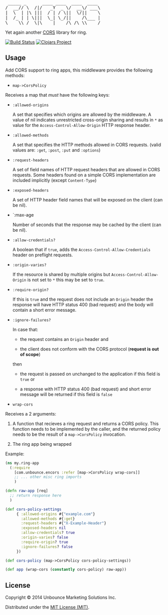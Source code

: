 <pre>
 _____ _      ____ ____  ____  ____
/  __// \  /|/   _Y  _ \/  __\/ ___\
|  \  | |\ |||  / | / \||  \/||    \
|  /_ | | \|||  \_| \_/||    /\___ |
\____\\_/  \|\____|____/\_/\_\\____/
</pre>

Yet again another [CORS](http://www.w3.org/TR/cors/) library for ring.

[![Build Status](https://travis-ci.org/unbounce/encors.svg?branch=master)](https://travis-ci.org/unbounce/encors)
[![Clojars Project](http://clojars.org/com.unbounce/encors/latest-version.svg)](http://clojars.org/com.unbounce/encors)

## Usage

Add CORS support to ring apps, this middleware provides the following methods:

* `map->CorsPolicy`

Receives a map that _must_ have the following keys:

  - `:allowed-origins`

    A set that specifies which origins are allowed by the
    middleware. A value of nil indicates unrestricted cross-origin
    sharing and results in `*` as value for the
    `Access-Control-Allow-Origin` HTTP response header.

  - `:allowed-methods`

    A set that specifies the HTTP methods allowed in CORS requests.
    (valid values are: `:get`, `:post`, `:put` and `:options`)

  - `:request-headers`

    A set of field names of HTTP request headers that are allowed in
    CORS requests.  Some headers found on a simple CORS implementation
    are included implicitly (except `Content-Type`)

  - `:exposed-headers`

    A set of HTTP header field names that will be exposed on the
    client (can be nil).

  - `:max-age

    Number of seconds that the response may be cached by the client
    (can be nil).

  - `:allow-credentials?`

    A boolean that if `true`, adds the
    `Access-Control-Allow-Credentials` header on preflight requests.

  - `:origin-varies?`

    If the resource is shared by multiple origins but
    `Access-Control-Allow-Origin` is not set to `*` this may be set to
    `true`.

  - `:require-origin?`

    If this is `true` and the request does not include an `Origin`
    header the response will have HTTP status 400 (bad request) and
    the body will contain a short error message.

  - `:ignore-failures?`

    In case that:

      *  the request contains an `Origin` header and

      *  the client does not conform with the CORS protocol
         (__request is out of scope__)

    then

      * the request is passed on unchanged to the application if this
        field is `true` or

      * a response with HTTP status 400 (bad request) and short error
        message will be returned if this field is `false`

* `wrap-cors`

Receives a 2 arguments:

  1) A function that recieves a ring request and returns a CORS
     policy. This function needs to be implemented by the caller, and
     the returned policy needs to be the result of a `map->CorsPolicy`
     invocation.


  2) The ring app being wrapped


Example:

```clojure
(ns my.ring-app
  (:require
    [com.unbounce.encors :refer [map->CorsPolicy wrap-cors]]
    ;; ... other misc ring imports
    )

(defn raw-app [req]
  ;; return response here
  )

(def cors-policy-settings
     { :allowed-origins #{"example.com"}
       :allowed-methods #{:get}
       :request-headers #{"X-Example-Header"}
       :exposed-headers nil
       :allow-credentials? true
       :origin-varies? false
       :require-origin? true
       :ignore-failures? false
     })

(def cors-policy (map->CorsPolicy cors-policy-settings))

(def app (wrap-cors (constantly cors-policy) raw-app))
```

## License

Copyright © 2014 Unbounce Marketing Solutions Inc.

Distributed under the [MIT License (MIT)](http://opensource.org/licenses/MIT).
